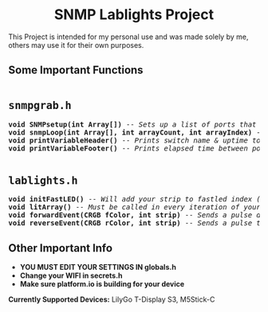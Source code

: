 <!DOCTYPE HTML>
<html>
<head>
</head>

<h1 align="center">SNMP Lablights Project</h1>
<p>This Project is intended for my personal use and was made solely by me, others may use it for their own purposes.</p>
<p></p>

<h2>Some Important Functions</h2>
<div class="box">
  <pre><h2>snmpgrab.h</h2><b>void SNMPsetup(int Array[])</b> -- <i>Sets up a list of ports that you will be pulling data from.</i>
<b>void snmpLoop(int Array[], int arrayCount, int arrayIndex)</b> -- <i>Calculates the average difference in data since the last poll coming IN and OUT of the switch.</i>
<b>void printVariableHeader()</b> -- <i>Prints switch name & uptime to serial monitor.</i>
<b>void printVariableFooter()</b> -- <i>Prints elapsed time between polls and summary of data.</i>

<h2>lablights.h</h2><b>void initFastLED()</b> -- <i>Will add your strip to fastled index (required)</i>
<b>void litArray()</b> -- <i>Must be called in every iteration of your main loop() function (runs as a frame)</i>
<b>void forwardEvent(CRGB fColor, int strip)</b> -- <i>Sends a pulse down the strip from index 0.</i>
<b>void reverseEvent(CRGB rColor, int strip)</b> -- <i>Sends a pulse towards the beginning from the end of the strip.</i>
</pre>
</div>

<h2>Other Important Info</h2>

- <b>YOU MUST EDIT YOUR SETTINGS IN globals.h</b>
- <b>Change your WIFI in secrets.h</b>
- <b>Make sure platform.io is building for your device</b>

<p></p>
<b>Currently Supported Devices:</b> LilyGo T-Display S3, M5Stick-C
</html>
